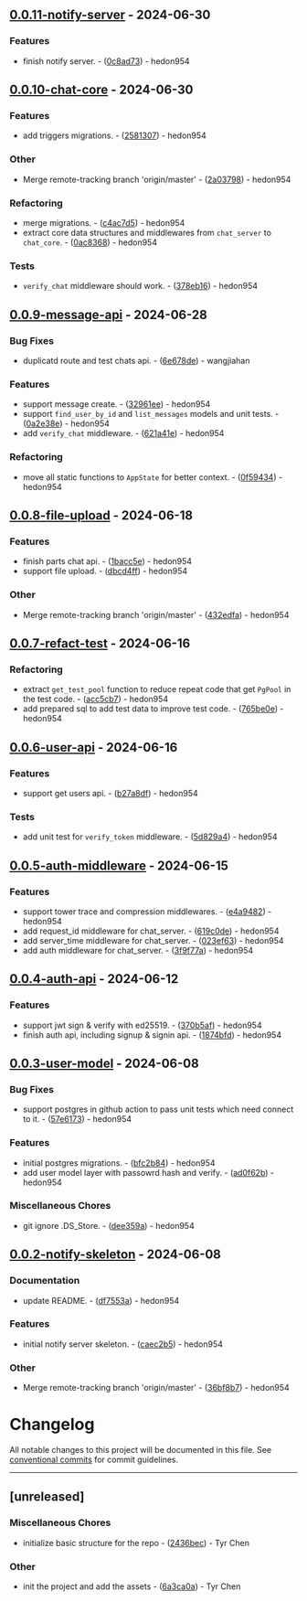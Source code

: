 ## [0.0.11-notify-server](https://github.com/hedon-rust-road/chat/compare/v0.0.10-chat-core..v0.0.11-notify-server) - 2024-06-30

### Features

- finish notify server. - ([0c8ad73](https://github.com/hedon-rust-road/chat/commit/0c8ad73a467a1353575792dfe6e939e841068f78)) - hedon954

<!-- generated by git-cliff -->
## [0.0.10-chat-core](https://github.com/hedon-rust-road/chat/compare/v0.0.9-message-api..v0.0.10-chat-core) - 2024-06-30

### Features

- add triggers migrations. - ([2581307](https://github.com/hedon-rust-road/chat/commit/2581307ef9650ec229b4a43c170745cfc48edbd7)) - hedon954

### Other

- Merge remote-tracking branch 'origin/master' - ([2a03798](https://github.com/hedon-rust-road/chat/commit/2a0379881c7cafb85cae95fdda028555ef9bc77e)) - hedon954

### Refactoring

- merge migrations. - ([c4ac7d5](https://github.com/hedon-rust-road/chat/commit/c4ac7d5b6f4abc91ae005dc30589b8bdbcedc3cd)) - hedon954
- extract core data structures and middlewares from `chat_server` to `chat_core`. - ([0ac8368](https://github.com/hedon-rust-road/chat/commit/0ac836808faa81e931fcede6166f2f04109e8edf)) - hedon954

### Tests

- `verify_chat` middleware should work. - ([378eb16](https://github.com/hedon-rust-road/chat/commit/378eb16ec5825b9a7d3f1beaaf3eb9df606f0818)) - hedon954

<!-- generated by git-cliff -->
## [0.0.9-message-api](https://github.com/hedon-rust-road/chat/compare/v0.0.8-file-upload..v0.0.9-message-api) - 2024-06-28

### Bug Fixes

- duplicatd route and test chats api. - ([6e678de](https://github.com/hedon-rust-road/chat/commit/6e678dedca4fa90b6a9d6f9810d22493ceb046f7)) - wangjiahan

### Features

- support message create. - ([32961ee](https://github.com/hedon-rust-road/chat/commit/32961ee3d3d89e9a39e509002e780672d903816c)) - hedon954
- support `find_user_by_id` and `list_messages` models and unit tests. - ([0a2e38e](https://github.com/hedon-rust-road/chat/commit/0a2e38e3465c76b82b7c3d279dacc9690266a723)) - hedon954
- add `verify_chat` middleware. - ([621a41e](https://github.com/hedon-rust-road/chat/commit/621a41e55d9dc3e0252e31fcd0c83c97b0027468)) - hedon954

### Refactoring

- move all static functions to `AppState` for better context. - ([0f59434](https://github.com/hedon-rust-road/chat/commit/0f594341137b00426acdc33320f539472e5711e4)) - hedon954

<!-- generated by git-cliff -->
## [0.0.8-file-upload](https://github.com/hedon-rust-road/chat/compare/v0.0.7-refact-test..v0.0.8-file-upload) - 2024-06-18

### Features

- finish parts chat api. - ([1bacc5e](https://github.com/hedon-rust-road/chat/commit/1bacc5e87d63841f0e2983bf53d6fb70268dc639)) - hedon954
- support file upload. - ([dbcd4ff](https://github.com/hedon-rust-road/chat/commit/dbcd4ff046888034171742ac42543ac2db83e080)) - hedon954

### Other

- Merge remote-tracking branch 'origin/master' - ([432edfa](https://github.com/hedon-rust-road/chat/commit/432edfad9050f7995fbc16f26d5c06c47a8e49ba)) - hedon954

<!-- generated by git-cliff -->
## [0.0.7-refact-test](https://github.com/hedon-rust-road/chat/compare/v0.0.6-user-api..v0.0.7-refact-test) - 2024-06-16

### Refactoring

- extract `get_test_pool` function to reduce repeat code that get `PgPool` in the test code. - ([acc5cb7](https://github.com/hedon-rust-road/chat/commit/acc5cb7b5ce5a3c5bb1ee08a5c63583b0cc3f0c4)) - hedon954
- add prepared sql to add test data to improve test code. - ([765be0e](https://github.com/hedon-rust-road/chat/commit/765be0ef7c626d14d1036fed2ce7ea97a4313e9e)) - hedon954

<!-- generated by git-cliff -->
## [0.0.6-user-api](https://github.com/hedon-rust-road/chat/compare/v0.0.5-auth-middleware..v0.0.6-user-api) - 2024-06-16

### Features

- support get users api. - ([b27a8df](https://github.com/hedon-rust-road/chat/commit/b27a8df3e9387ddec735544edacd274bcb1da909)) - hedon954

### Tests

- add unit test for `verify_token` middleware. - ([5d829a4](https://github.com/hedon-rust-road/chat/commit/5d829a46cd5da5155658526a60f1fdf26ee104ef)) - hedon954

<!-- generated by git-cliff -->
## [0.0.5-auth-middleware](https://github.com/hedon-rust-road/chat/compare/v0.0.4-auth-api..v0.0.5-auth-middleware) - 2024-06-15

### Features

- support tower trace and compression middlewares. - ([e4a9482](https://github.com/hedon-rust-road/chat/commit/e4a9482920757bf3f090ba434baecec7b0aeb82e)) - hedon954
- add request_id middleware for chat_server. - ([619c0de](https://github.com/hedon-rust-road/chat/commit/619c0de36b99a74b2dafdcb2c7ef853e847e9db0)) - hedon954
- add server_time middleware for chat_server. - ([023ef63](https://github.com/hedon-rust-road/chat/commit/023ef636add52f520cde7ad476dad2c5bbd5ca89)) - hedon954
- add auth middleware for chat_server. - ([3f9f77a](https://github.com/hedon-rust-road/chat/commit/3f9f77acedb7d495a1732835fac097748c796db8)) - hedon954

<!-- generated by git-cliff -->
## [0.0.4-auth-api](https://github.com/hedon-rust-road/chat/compare/v0.0.3-user-model..v0.0.4-auth-api) - 2024-06-12

### Features

- support jwt sign & verify with ed25519. - ([370b5af](https://github.com/hedon-rust-road/chat/commit/370b5af09d0aaa6d7716027d372c299f1ed9f835)) - hedon954
- finish auth api, including signup & signin api. - ([1874bfd](https://github.com/hedon-rust-road/chat/commit/1874bfd732d0cbdb52070d022163f10acd9f2aee)) - hedon954

<!-- generated by git-cliff -->
## [0.0.3-user-model](https://github.com/hedon-rust-road/chat/compare/v0.0.2-notify-skeleton..v0.0.3-user-model) - 2024-06-08

### Bug Fixes

- support postgres in github action to pass unit tests which need connect to it. - ([57e6173](https://github.com/hedon-rust-road/chat/commit/57e6173d254b38eedb25e1340753b3b8a1b8a8ac)) - hedon954

### Features

- initial postgres migrations. - ([bfc2b84](https://github.com/hedon-rust-road/chat/commit/bfc2b846abc761a2cc7643b66e54799d8224b98a)) - hedon954
- add user model layer with passowrd hash and verify. - ([ad0f62b](https://github.com/hedon-rust-road/chat/commit/ad0f62b65ba3be0f47dc62ec008f7916865807cf)) - hedon954

### Miscellaneous Chores

- git ignore .DS_Store. - ([dee359a](https://github.com/hedon-rust-road/chat/commit/dee359a5ba13d8bc4949bfb913eba19c549e840e)) - hedon954

<!-- generated by git-cliff -->
## [0.0.2-notify-skeleton](https://github.com/hedon-rust-road/chat/compare/v0.0.1-chat-skeleton..v0.0.2-notify-skeleton) - 2024-06-08

### Documentation

- update README. - ([df7553a](https://github.com/hedon-rust-road/chat/commit/df7553a4bd64e06b3c883d1fad2589cd3af5b439)) - hedon954

### Features

- initial notify server skeleton. - ([caec2b5](https://github.com/hedon-rust-road/chat/commit/caec2b5c820a7be737f1f60c362f6b2deaee011a)) - hedon954

### Other

- Merge remote-tracking branch 'origin/master' - ([36bf8b7](https://github.com/hedon-rust-road/chat/commit/36bf8b7465cc4fcafaf99fc013e3defeb80e375d)) - hedon954

<!-- generated by git-cliff -->
<!-- generated by git-cliff -->
# Changelog

All notable changes to this project will be documented in this file. See [conventional commits](https://www.conventionalcommits.org/) for commit guidelines.

---
## [unreleased]

### Miscellaneous Chores

- initialize basic structure for the repo - ([2436bec](https://github.com/tyrchen/qdrant-lib/commit/2436bec4a02caac64f6c1f97ca79b6ce745b4f53)) - Tyr Chen

### Other

- init the project and add the assets - ([6a3ca0a](https://github.com/tyrchen/qdrant-lib/commit/6a3ca0a900451c55969cc8dec20afb5351d86599)) - Tyr Chen

<!-- generated by git-cliff -->
